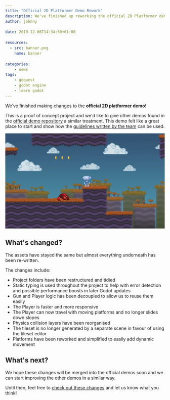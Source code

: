 ```yaml
---
title: "Official 2D Platformer Demo Rework"
description: We've finished up reworking the official 2D Platformer demo using our code guidelines. Take a look at what we changed and why.
author: johnny

date: 2019-12-06T14:34:50+01:00

resources:
  - src: banner.png
    name: banner

categories:
    - news
tags:
    - gdquest
    - godot engine
    - learn godot
---
```


We’ve finished making changes to the **official 2D platformer demo**! 

This is a proof of concept project and we'd like to give other demos found in the [official demo repository](https://github.com/godotengine/godot-demo-projects) a similar treatment. This demo felt like a great place to start and show how the [guidelines written by the team](https://www.gdquest.com/open-source/guidelines/godot-gdscript/) can be used.

![Remake of the official Godot 2D platformer][image-platformer]

## What's changed?

The assets have stayed the same but almost everything underneath has been re-written. 

The changes include:

- Project folders have been restructured and tidied
- Static typing is used throughout the project to help with error detection and possible performance boosts in later Godot updates
- Gun and Player logic has been decoupled to allow us to reuse them easily
- The Player is faster and more responsive
- The Player can now travel with moving platforms and no longer slides down slopes
- Physics collision layers have been reorganised
- The tileset is no longer generated by a separate scene in favour of using the tileset editor 
- Platforms have been reworked and simplified to easily add dynamic movement

## What's next?

We hope these changes will be merged into the official demos soon and we can start improving the other demos in a similar way. 

Until then, feel free to [check out these changes](https://github.com/GDquest/2019-godot-kickstarter) and let us know what you think!

[image-platformer]: ./platformer-2d.png
